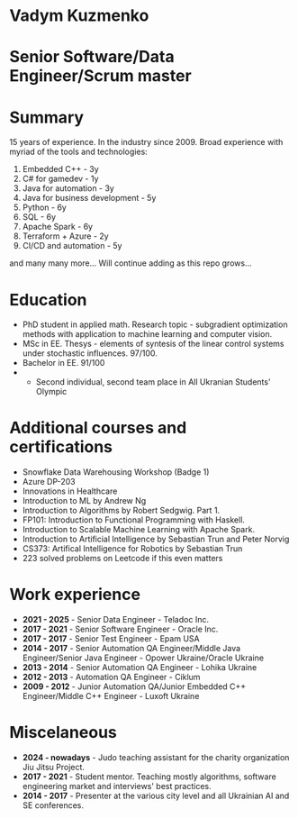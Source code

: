 # Vadym Kuzmenko

# Senior Software/Data Engineer/Scrum master

# Summary
15 years of experience. In the industry since 2009.
Broad experience with myriad of the tools and technologies:
1. Embedded C++ - 3y
2. C# for gamedev - 1y
3. Java for automation - 3y
4. Java for business development - 5y
5. Python - 6y
6. SQL - 6y
7. Apache Spark - 6y
8. Terraform + Azure - 2y
9. CI/CD and automation - 5y

and many many more... Will continue adding as this repo grows...

# Education
* PhD student in applied math. Research topic - subgradient optimization methods with application to machine learning and computer vision.
* MSc in EE. Thesys - elements of syntesis of the linear control systems under stochastic influences. 97/100.
* Bachelor in EE. 91/100
* * Second individual, second team place in All Ukranian Students' Olympic

# Additional courses and certifications
* Snowflake Data Warehousing Workshop (Badge 1)
* Azure DP-203
* Innovations in Healthcare
* Introduction to ML by Andrew Ng
* Introduction to Algorithms by Robert Sedgwig. Part 1.
* FP101: Introduction to Functional Programming with Haskell.
* Introduction to Scalable Machine Learning with Apache Spark.
* Introduction to Artificial Intelligence by Sebastian Trun and Peter Norvig
* CS373: Artifical Intelligence for Robotics by Sebastian Trun
* 223 solved problems on Leetcode if this even matters

# Work experience
* **2021 - 2025** - Senior Data Engineer - Teladoc Inc.
* **2017 - 2021** - Senior Software Engineer - Oracle Inc.
* **2017 - 2017** - Senior Test Engineer - Epam USA
* **2014 - 2017** - Senior Automation QA Engineer/Middle Java Engineer/Senior Java Engineer - Opower Ukraine/Oracle Ukraine
* **2013 - 2014** - Senior Automation QA Engineer - Lohika Ukraine
* **2012 - 2013** - Automation QA Engineer - Ciklum
* **2009 - 2012** - Junior Automation QA/Junior Embedded C++ Engineer/Middle C++ Engineer - Luxoft Ukraine

# Miscelaneous
* **2024 - nowadays** - Judo teaching assistant for the charity organization Jiu Jitsu Project.
* **2017 - 2021** - Student mentor. Teaching mostly algorithms, software engineering market and interviews' best practices.
* **2014 - 2017** - Presenter at the various city level and all Ukrainian AI and SE conferences.
